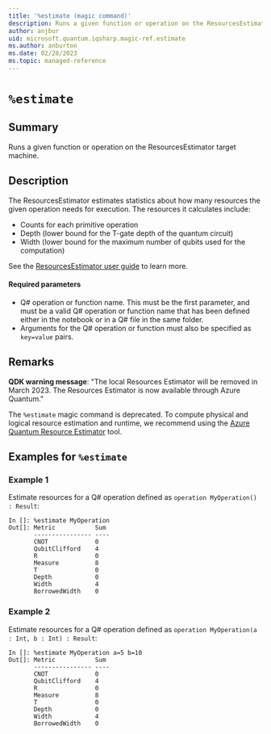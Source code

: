 ```yaml
---
title: '%estimate (magic command)'
description: Runs a given function or operation on the ResourcesEstimator target machine.
author: anjbur
uid: microsoft.quantum.iqsharp.magic-ref.estimate
ms.author: anburton
ms.date: 02/28/2023
ms.topic: managed-reference
---
```


<!--
    NB: This file has been automatically generated from Microsoft.Quantum.IQSharp.Jupyter.dll,
        please do not manually edit it.

    [DEBUG] JSON source:
        {"Name": "%estimate", "Documentation": {"Summary": "Runs a given function or operation on the ResourcesEstimator target machine.", "Full": null, "Description": "\nThe ResourcesEstimator estimates statistics about how many resources the given\noperation needs for execution. The resources it calculates include:\n\n- Counts for each primitive operation\n- Depth (lower bound for the T-gate depth of the quantum circuit)\n- Width (lower bound for the maximum number of qubits used for the computation)\n\nSee the [ResourcesEstimator user guide](https://docs.microsoft.com/azure/quantum/user-guide/machines/resources-estimator) to learn more.\n\n#### Required parameters\n\n- Q# operation or function name. This must be the first parameter, and must be a valid Q# operation\nor function name that has been defined either in the notebook or in a Q# file in the same folder.\n- Arguments for the Q# operation or function must also be specified as `key=value` pairs.\n                ", "Remarks": "\n**QDK warning message**: \"The local Resources Estimator will be removed in March 2023.\nThe Resources Estimator is now available through Azure Quantum.\"\n\nThe `%estimate` magic command is deprecated. To compute physical and logical resource estimation\nand runtime, we recommend using the\n[Azure Quantum Resource Estimator](https://learn.microsoft.com/azure/quantum/intro-to-resource-estimation) tool.\n                ", "Examples": ["\nEstimate resources for a Q# operation defined as `operation MyOperation() : Result`:\n```\nIn []: %estimate MyOperation\nOut[]: Metric           Sum     \n       ---------------- ----\n       CNOT             0\n       QubitClifford    4\n       R                0\n       Measure          8\n       T                0\n       Depth            0\n       Width            4\n       BorrowedWidth    0\n```\n                    ", "\nEstimate resources for a Q# operation defined as `operation MyOperation(a : Int, b : Int) : Result`:\n```\nIn []: %estimate MyOperation a=5 b=10\nOut[]: Metric           Sum     \n       ---------------- ----\n       CNOT             0\n       QubitClifford    4\n       R                0\n       Measure          8\n       T                0\n       Depth            0\n       Width            4\n       BorrowedWidth    0\n```\n                    "], "SeeAlso": null}, "AssemblyName": "Microsoft.Quantum.IQSharp.Jupyter"}
-->

# `%estimate`

## Summary

Runs a given function or operation on the ResourcesEstimator target machine.

## Description

The ResourcesEstimator estimates statistics about how many resources the given
operation needs for execution. The resources it calculates include:

- Counts for each primitive operation
- Depth (lower bound for the T-gate depth of the quantum circuit)
- Width (lower bound for the maximum number of qubits used for the computation)

See the [ResourcesEstimator user guide](https://docs.microsoft.com/azure/quantum/user-guide/machines/resources-estimator) to learn more.

#### Required parameters

- Q# operation or function name. This must be the first parameter, and must be a valid Q# operation
or function name that has been defined either in the notebook or in a Q# file in the same folder.
- Arguments for the Q# operation or function must also be specified as `key=value` pairs.

## Remarks

**QDK warning message**: "The local Resources Estimator will be removed in March 2023.
The Resources Estimator is now available through Azure Quantum."

The `%estimate` magic command is deprecated. To compute physical and logical resource estimation
and runtime, we recommend using the
[Azure Quantum Resource Estimator](https://learn.microsoft.com/azure/quantum/intro-to-resource-estimation) tool.

## Examples for `%estimate`

### Example 1

Estimate resources for a Q# operation defined as `operation MyOperation() : Result`:
```
In []: %estimate MyOperation
Out[]: Metric           Sum
       ---------------- ----
       CNOT             0
       QubitClifford    4
       R                0
       Measure          8
       T                0
       Depth            0
       Width            4
       BorrowedWidth    0
```

### Example 2

Estimate resources for a Q# operation defined as `operation MyOperation(a : Int, b : Int) : Result`:
```
In []: %estimate MyOperation a=5 b=10
Out[]: Metric           Sum
       ---------------- ----
       CNOT             0
       QubitClifford    4
       R                0
       Measure          8
       T                0
       Depth            0
       Width            4
       BorrowedWidth    0
```
